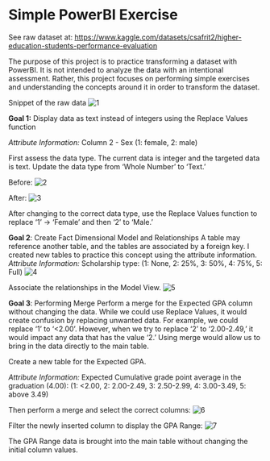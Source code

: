 # Simple PowerBI Exercise


See raw dataset at: https://www.kaggle.com/datasets/csafrit2/higher-education-students-performance-evaluation

The purpose of this project is to practice transforming a dataset with PowerBI. It is not intended to analyze the data with an intentional assessment. Rather, this project focuses on performing simple exercises and understanding the concepts around it in order to transform the dataset.

Snippet of the raw data
![1](https://user-images.githubusercontent.com/55467236/234654653-da5b09e6-310a-41f6-9433-896aeea03773.jpg)



**Goal 1:**  Display data as text instead of integers using the Replace Values function

*Attribute Information:*
Column 2 - Sex (1: female, 2: male)

First assess the data type. The current data is integer and the targeted data is text. Update the data type from ‘Whole Number’ to ‘Text.’ 

Before:
![2](https://user-images.githubusercontent.com/55467236/234654848-d175dcf0-3ade-4894-b52c-225ad86dfa43.jpg)


After:
![3](https://user-images.githubusercontent.com/55467236/234655028-2d32a376-f046-44af-8eb5-98a04c7b411d.jpg)


After changing to the correct data type, use the Replace Values function to replace ‘1’ -> ‘Female’ and then ‘2’ to ‘Male.’

**Goal 2**: Create Fact Dimensional Model and Relationships
A table may reference another table, and the tables are associated by a foreign key. I created new tables to practice this concept using the attribute information.
*Attribute Information:*
Scholarship type: (1: None, 2: 25%, 3: 50%, 4: 75%, 5: Full)
![4](https://user-images.githubusercontent.com/55467236/234655672-70820b2e-7375-474d-bd30-b1fd3b0bb699.jpg)

Associate the relationships in the Model View.
![5](https://user-images.githubusercontent.com/55467236/234655874-44b5a4a8-e1e1-4859-b407-4b104fa8d13f.jpg)


**Goal 3**: Performing Merge
Perform a merge for the Expected GPA column without changing the data. While we could use Replace Values, it would create confusion by replacing unwanted data. For example, we could replace ‘1’ to ‘<2.00’. However, when we try to replace ‘2’ to ‘2.00-2.49,’ it would impact any data that has the value ‘2.’ Using merge would allow us to bring in the data directly to the main table.

Create a new table for the Expected GPA. 

*Attribute Information:*
Expected Cumulative grade point average in the graduation (4.00): (1: <2.00, 2: 2.00-2.49, 3: 2.50-2.99, 4: 3.00-3.49, 5: above 3.49)

Then perform a merge and select the correct columns:
![6](https://user-images.githubusercontent.com/55467236/234656364-99894f46-6b6b-4ee2-8110-d1423e3e60c8.jpg)


Filter the newly inserted column to display the GPA Range:
![7](https://user-images.githubusercontent.com/55467236/234656434-21cedc3d-27b2-4010-9e97-deeb31c3ee86.jpg)


The GPA Range data is brought into the main table without changing the initial column values.

